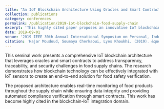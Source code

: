 ```yaml
---
title: "An IoT Blockchain Architecture Using Oracles and Smart Contracts: the Use-Case of a Food Supply Chain"
collection: publications
category: conferences
permalink: /publication/2019-iot-blockchain-food-supply-chain
excerpt: 'This highly cited paper proposes an innovative IoT blockchain architecture using oracles and smart contracts for food supply chain traceability and security.'
date: 2019-09-01
venue: '2019 IEEE 30th Annual International Symposium on Personal, Indoor and Mobile Radio Communications (PIMRC)'
citation: 'Hajar Moudoud, Soumaya Cherkaoui, Lyes Khoukhi. (2019). &quot;An IoT Blockchain Architecture Using Oracles and Smart Contracts: the Use-Case of a Food Supply Chain.&quot; <i>2019 IEEE PIMRC</i>. Pages 1-6.'
---
```


This seminal work presents a comprehensive IoT blockchain architecture that leverages oracles and smart contracts to address transparency, traceability, and security challenges in food supply chains. The research demonstrates how blockchain technology can be effectively integrated with IoT sensors to create an end-to-end solution for food safety verification.

The proposed architecture enables real-time monitoring of food products throughout the supply chain while ensuring data integrity and providing automated compliance verification through smart contracts. This work has become highly cited in the blockchain-IoT integration domain.